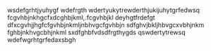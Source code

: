 wsdefgrhtjyuhygf
wdefrgth
wdertyukytrewderthjukijuhytgrfedwsq
fcgvhbjnkhgcfxdcghbjkml,.fcgvhbjkl
deyhgtfrdefgt
dfxcgvhjjhgfcfgvhbjnkmljnbhvgcfgvhbjn
sdfghvjbkljhbvgcxvbhjnkm
fghbjnkhvgcbhjnkml
sxdfghbfvdsdfrgthygds
qswdertytrewsq
wdefwgrhtgrfedaxsbgh
